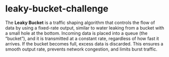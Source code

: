 # leaky-bucket-challenge
The **Leaky Bucket** is a traffic shaping algorithm that controls the flow of data by using a fixed-rate output, similar to water leaking from a bucket with a small hole at the bottom. Incoming data is placed into a queue (the “bucket”), and it is transmitted at a constant rate, regardless of how fast it arrives. If the bucket becomes full, excess data is discarded. This ensures a smooth output rate, prevents network congestion, and limits burst traffic.

